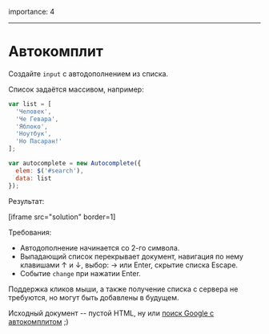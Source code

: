 importance: 4

---

# Автокомплит

Создайте `input` с автодополнением из списка.

Список задаётся массивом, например:

```js
var list = [
  'Человек',
  'Че Гевара',
  'Яблоко',
  'Ноутбук',
  'Но Пасаран!'
];

var autocomplete = new Autocomplete({
  elem: $('#search'),
  data: list
});
```

Результат:

[iframe src="solution" border=1]

Требования:

- Автодополнение начинается со 2-го символа.
- Выпадающий список перекрывает документ, навигация по нему клавишами ↑ и ↓, выбор: → или Enter, скрытие списка Escape.
- Событие `change` при нажатии Enter.

Поддержка кликов мыши, а также получение списка с сервера не требуются, но могут быть добавлены в будущем.

Исходный документ -- пустой HTML, ну или [поиск Google с автокомплитом](http://google.com) ;)